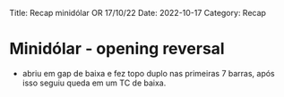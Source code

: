 Title: Recap minidólar OR 17/10/22
Date: 2022-10-17
Category: Recap

# Minidólar - opening reversal

* abriu em gap de baixa e fez topo duplo nas primeiras 7 barras,  após isso seguiu queda em um TC de baixa.
